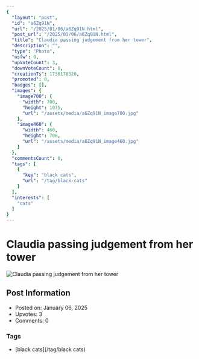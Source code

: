 ```yaml
---
{
  "layout": "post",
  "id": "a6Zq91N",
  "url": "/2025/01/06/a6Zq91N.html",
  "post_url": "/2025/01/06/a6Zq91N.html",
  "title": "Claudia passing judgement from her tower",
  "description": "",
  "type": "Photo",
  "nsfw": 0,
  "upVoteCount": 3,
  "downVoteCount": 0,
  "creationTs": 1736178320,
  "promoted": 0,
  "badges": [],
  "images": {
    "image700": {
      "width": 700,
      "height": 1075,
      "url": "/assets/media/a6Zq91N_image700.jpg"
    },
    "image460": {
      "width": 460,
      "height": 706,
      "url": "/assets/media/a6Zq91N_image460.jpg"
    }
  },
  "commentsCount": 0,
  "tags": [
    {
      "key": "black cats",
      "url": "/tag/black-cats"
    }
  ],
  "interests": [
    "cats"
  ]
}
---
```


# Claudia passing judgement from her tower

![Claudia passing judgement from her tower](/assets/media/a6Zq91N_image700.jpg)

## Post Information

- Posted on: January 06, 2025
- Upvotes: 3
- Comments: 0

### Tags

- [black cats](/tag/black cats)
